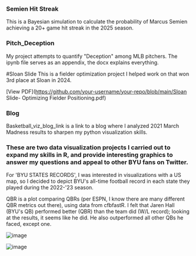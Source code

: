 ### Semien Hit Streak
This is a Bayesian simulation to calculate the probability of Marcus Semien achieving a 20+ game hit streak in the 2025 season.

### Pitch_Deception
My project attempts to quantify "Deception" among MLB pitchers. 
The ipynb file serves as an appendix, the docx explains everything.

#Sloan Slide
This is a fielder optimization project I helped work on that won 3rd place at Sloan in 2024.

[View PDF](https://github.com/your-username/your-repo/blob/main/Sloan Slide- Optimizing Fielder Positioning.pdf)


### Blog
Basketball_viz_blog_link is a link to a blog where I analyzed 2021 March Madness results to sharpen my python visualization skills.

### These are two data visualization projects I carried out to expand my skills in R, and provide interesting graphics to answer my questions and appeal to other BYU fans on Twitter.


For 'BYU STATES RECORDS', I was interested in visualizations with a US map, so I decided to depict BYU's all-time football record in each state they played during the 2022-'23 season.

QBR is a plot comparing QBRs (per ESPN, I know there are many different QBR metrics out there), using data from cfbfastR. 
I felt that Jaren Hall (BYU's QB) performed better (QBR) than the team did (W/L record); looking at the results, it seems like he did. 
He also outperformed all other QBs he faced, except one.

![image](https://github.com/grantnielson/Sports-Projects/assets/100327838/844898e2-3381-4636-b267-fc536c10e786)

![image](https://github.com/grantnielson/Sports-Projects/assets/100327838/26543f3f-45a4-41bc-aac9-30f5689f938b)


